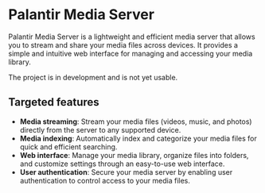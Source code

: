 # Palantir Media Server
Palantir Media Server is a lightweight and efficient media server that allows you to stream and share your media files across devices. It provides a simple and intuitive web interface for managing and accessing your media library.

The project is in development and is not yet usable.

## Targeted features
- **Media streaming**: Stream your media files (videos, music, and photos) directly from the server to any supported device.
- **Media indexing**: Automatically index and categorize your media files for quick and efficient searching.
- **Web interface**: Manage your media library, organize files into folders, and customize settings through an easy-to-use web interface.
- **User authentication**: Secure your media server by enabling user authentication to control access to your media files.
